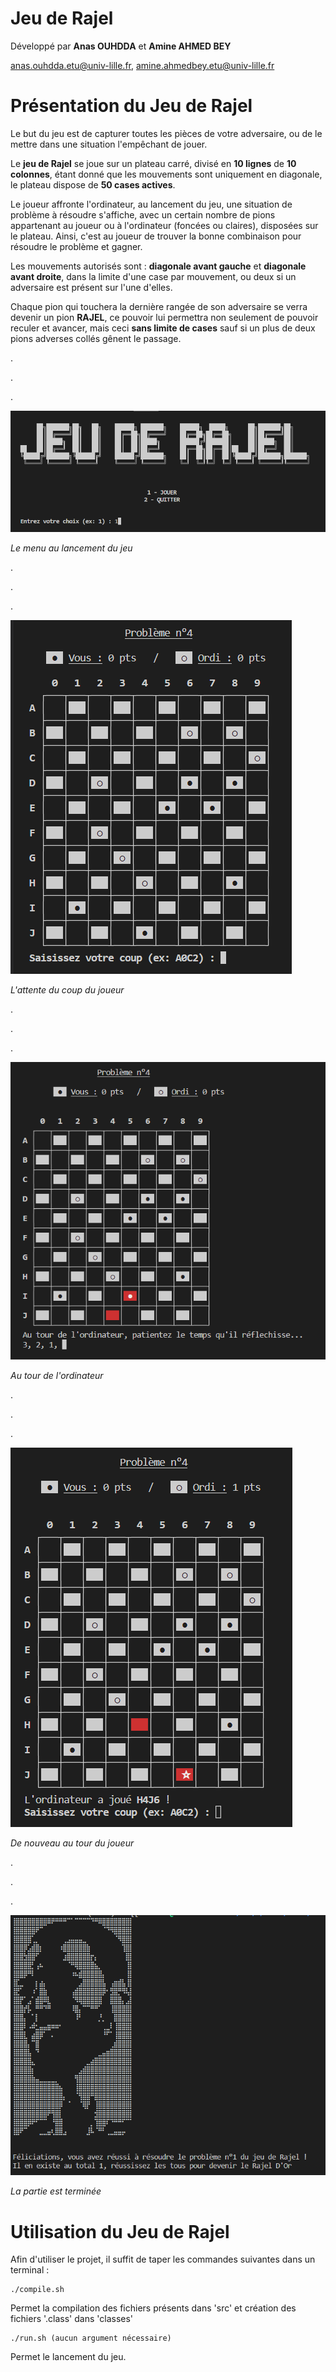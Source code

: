 Jeu de Rajel
===========

Développé par **Anas OUHDDA** et **Amine AHMED BEY**

anas.ouhdda.etu@univ-lille.fr, amine.ahmedbey.etu@univ-lille.fr

# Présentation du Jeu de Rajel

Le but du jeu est de capturer toutes les pièces de votre adversaire, ou de le mettre dans une situation
l'empêchant de jouer.

Le **jeu de Rajel** se joue sur un plateau carré, divisé en **10 lignes** de **10 colonnes**, étant donné que les mouvements sont uniquement en diagonale, le plateau dispose de **50 cases actives**.

Le joueur affronte l'ordinateur, au lancement du jeu, une situation de problème à résoudre s'affiche, avec un certain nombre de pions appartenant au joueur ou à l'ordinateur (foncées ou claires), disposées sur le plateau. Ainsi, c'est au joueur de trouver la bonne combinaison pour résoudre le problème et gagner.

Les mouvements autorisés sont : **diagonale avant gauche** et **diagonale avant droite**, dans la limite d'une case par mouvement, ou deux si un adversaire est présent sur l'une d'elles.

Chaque pion qui touchera la dernière rangée de son adversaire se verra devenir un pion **RAJEL**, ce pouvoir lui permettra non seulement de pouvoir reculer et avancer, mais ceci **sans limite de cases** sauf si un plus de deux pions adverses collés gênent le passage.

.

.

.


![](shots/menu.png)

*Le menu au lancement du jeu*

.

.

.



![](shots/jeu1.png)

*L'attente du coup du joueur*

.

.

.



![](shots/jeu2.png)

*Au tour de l'ordinateur*

.

.

.



![](shots/jeu3.png)

*De nouveau au tour du joueur*

.

.

.



![](shots/win.png)

*La partie est terminée*

# Utilisation du Jeu de Rajel

Afin d'utiliser le projet, il suffit de taper les commandes suivantes dans un terminal :
```
./compile.sh
```
Permet la compilation des fichiers présents dans 'src' et création des fichiers '.class' dans 'classes'

```
./run.sh (aucun argument nécessaire)
```
Permet le lancement du jeu.